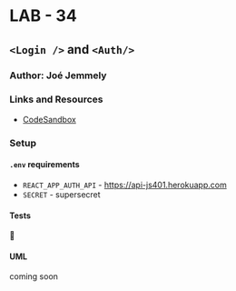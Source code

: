 # LAB - 34

## `<Login />` and `<Auth/>`

### Author: Joé Jemmely

### Links and Resources

- [CodeSandbox](https://codesandbox.io/embed/lab-34-y3zx5)

### Setup

#### `.env` requirements

- `REACT_APP_AUTH_API` - https://api-js401.herokuapp.com
- `SECRET` - supersecret

#### Tests

🤷‍

#### UML

coming soon
